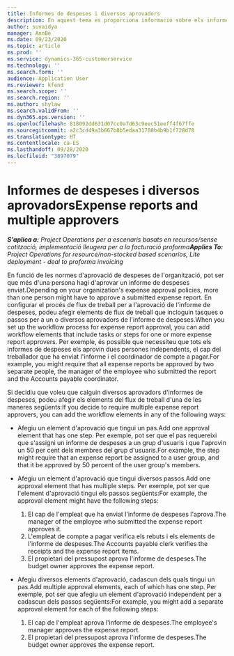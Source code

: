 ```yaml
---
title: Informes de despeses i diversos aprovadors
description: En aquest tema es proporciona informació sobre els informes de despeses que requereixen l'aprovació de més d'una persona.
author: suvaidya
manager: AnnBe
ms.date: 09/23/2020
ms.topic: article
ms.prod: ''
ms.service: dynamics-365-customerservice
ms.technology: ''
ms.search.form: ''
audience: Application User
ms.reviewer: kfend
ms.search.scope: ''
ms.search.region: ''
ms.author: shylaw
ms.search.validFrom: ''
ms.dyn365.ops.version: ''
ms.openlocfilehash: 818092dd631d07cc0a7d63c9eec51eeff4f67ffe
ms.sourcegitcommit: a2c3cd49a3b667b8b5edaa31788b4b9b1f728d78
ms.translationtype: HT
ms.contentlocale: ca-ES
ms.lasthandoff: 09/28/2020
ms.locfileid: "3897079"
---
```

# <a name="expense-reports-and-multiple-approvers"></a><span data-ttu-id="e7443-103">Informes de despeses i diversos aprovadors</span><span class="sxs-lookup"><span data-stu-id="e7443-103">Expense reports and multiple approvers</span></span>

<span data-ttu-id="e7443-104">_**S'aplica a:** Project Operations per a escenaris basats en recursos/sense cotització, implementació lleugera per a la facturació proforma_</span><span class="sxs-lookup"><span data-stu-id="e7443-104">_**Applies To:** Project Operations for resource/non-stocked based scenarios, Lite deployment - deal to proforma invoicing_</span></span>

<span data-ttu-id="e7443-105">En funció de les normes d'aprovació de despeses de l'organització, pot ser que més d'una persona hagi d'aprovar un informe de despeses enviat.</span><span class="sxs-lookup"><span data-stu-id="e7443-105">Depending on your organization's expense approval policies, more than one person might have to approve a submitted expense report.</span></span> <span data-ttu-id="e7443-106">En configurar el procés de flux de treball per a l'aprovació de l'informe de despeses, podeu afegir elements de flux de treball que incloguin tasques o passos per a un o diversos aprovadors de l'informe de despeses.</span><span class="sxs-lookup"><span data-stu-id="e7443-106">When you set up the workflow process for expense report approval, you can add workflow elements that include tasks or steps for one or more expense report approvers.</span></span> <span data-ttu-id="e7443-107">Per exemple, és possible que necessiteu que tots els informes de despeses els aprovin dues persones independents, el cap del treballador que ha enviat l'informe i el coordinador de compte a pagar.</span><span class="sxs-lookup"><span data-stu-id="e7443-107">For example, you might require that all expense reports be approved by two separate people, the manager of the employee who submitted the report and the Accounts payable coordinator.</span></span>

<span data-ttu-id="e7443-108">Si decidiu que voleu que calguin diversos aprovadors d'informes de despeses, podeu afegir els elements del flux de treball d'una de les maneres següents:</span><span class="sxs-lookup"><span data-stu-id="e7443-108">If you decide to require multiple expense report approvers, you can add the workflow elements in any of the following ways:</span></span>

- <span data-ttu-id="e7443-109">Afegiu un element d'aprovació que tingui un pas.</span><span class="sxs-lookup"><span data-stu-id="e7443-109">Add one approval element that has one step.</span></span> <span data-ttu-id="e7443-110">Per exemple, pot ser que el pas requereixi que s'assigni un informe de despeses a un grup d'usuaris i que l'aprovin un 50 per cent dels membres del grup d'usuaris.</span><span class="sxs-lookup"><span data-stu-id="e7443-110">For example, the step might require that an expense report be assigned to a user group, and that it be approved by 50 percent of the user group's members.</span></span>
- <span data-ttu-id="e7443-111">Afegiu un element d'aprovació que tingui diversos passos.</span><span class="sxs-lookup"><span data-stu-id="e7443-111">Add one approval element that has multiple steps.</span></span> <span data-ttu-id="e7443-112">Per exemple, pot ser que l'element d'aprovació tingui els passos següents:</span><span class="sxs-lookup"><span data-stu-id="e7443-112">For example, the approval element might have the following steps:</span></span>

    1. <span data-ttu-id="e7443-113">El cap de l'empleat que ha enviat l'informe de despeses l'aprova.</span><span class="sxs-lookup"><span data-stu-id="e7443-113">The manager of the employee who submitted the expense report approves it.</span></span>
    2. <span data-ttu-id="e7443-114">L'empleat de compte a pagar verifica els rebuts i els elements de l'informe de despeses.</span><span class="sxs-lookup"><span data-stu-id="e7443-114">The Accounts payable clerk verifies the receipts and the expense report items.</span></span>
    3. <span data-ttu-id="e7443-115">El propietari del pressupost aprova l'informe de despeses.</span><span class="sxs-lookup"><span data-stu-id="e7443-115">The budget owner approves the expense report.</span></span>

- <span data-ttu-id="e7443-116">Afegiu diversos elements d'aprovació, cadascun dels quals tingui un pas.</span><span class="sxs-lookup"><span data-stu-id="e7443-116">Add multiple approval elements, each of which has one step.</span></span> <span data-ttu-id="e7443-117">Per exemple, pot ser que afegiu un element d'aprovació independent per a cadascun dels passos següents:</span><span class="sxs-lookup"><span data-stu-id="e7443-117">For example, you might add a separate approval element for each of the following steps:</span></span>

    1. <span data-ttu-id="e7443-118">El cap de l'empleat aprova l'informe de despeses.</span><span class="sxs-lookup"><span data-stu-id="e7443-118">The employee's manager approves the expense report.</span></span>
    2. <span data-ttu-id="e7443-119">El propietari del pressupost aprova l'informe de despeses.</span><span class="sxs-lookup"><span data-stu-id="e7443-119">The budget owner approves the expense report.</span></span>
